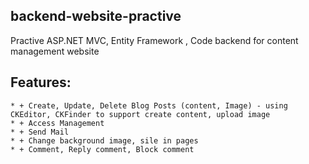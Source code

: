 ## backend-website-practive
Practive ASP.NET MVC, Entity Framework , Code backend for content management website

## Features:
	* + Create, Update, Delete Blog Posts (content, Image) - using CKEditor, CKFinder to support create content, upload image
	* + Access Management
	* + Send Mail
	* + Change background image, sile in pages
	* + Comment, Reply comment, Block comment
